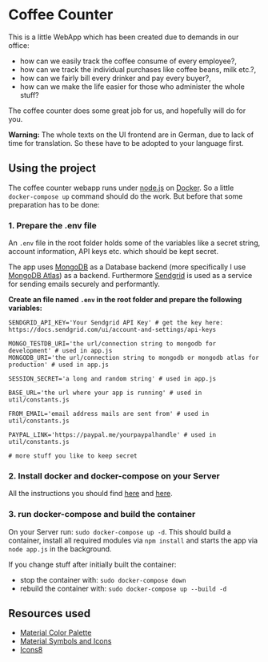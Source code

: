 # Coffee Counter

This is a little WebApp which has been created due to demands in our office:
- how can we easily track the coffee consume of every employee?,
- how can we track the individual purchases like coffee beans, milk etc.?,
- how can we fairly bill every drinker and pay every buyer?,
- how can we make the life easier for those who administer the whole stuff?

The coffee counter does some great job for us, and hopefully will do for you.

**Warning:** The whole texts on the UI frontend are in German, due to lack of time for translation. So these have to be adopted to your language first.

## Using the project

The coffee counter webapp runs under [node.js](https://nodejs.dev/en/) on [Docker](https://www.docker.com/).
So a little `docker-compose up` command should do the work. But before that some preparation has to be done:

### 1. Prepare the .env file

An `.env` file in the root folder holds some of the variables like a secret string, account information, API keys etc. which should be kept secret.

The app uses [MongoDB](https://www.mongodb.com/atlas/database) as a Database backend (more specifically I use [MongoDB Atlas](https://www.mongodb.com/atlas)) as a backend.
Furthermore [Sendgrid](https://sendgrid.com/) is used as a service for sending emails securely and performantly. 

**Create an file named `.env` in the root folder and prepare the following variables:**

```shell
SENDGRID_API_KEY='Your Sendgrid API Key' # get the key here: https://docs.sendgrid.com/ui/account-and-settings/api-keys

MONGO_TESTDB_URI='the url/connection string to mongodb for development' # used in app.js
MONGODB_URI='the url/connection string to mongodb or mongodb atlas for production' # used in app.js

SESSION_SECRET='a long and random string' # used in app.js

BASE_URL='the url where your app is running' # used in util/constants.js

FROM_EMAIL='email address mails are sent from' # used in util/constants.js

PAYPAL_LINK='https://paypal.me/yourpaypalhandle' # used in util/constants.js

# more stuff you like to keep secret
```

### 2. Install docker and docker-compose on your Server

All the instructions you should find [here](https://docs.docker.com/engine/install/) and [here](https://docs.docker.com/compose/install/).

### 3. run docker-compose and build the container

On your Server run: `sudo docker-compose up -d`. This should build a container,
install all required modules via `npm install` and starts the app via `node app.js` in the background.

If you change stuff after initially built the container:
- stop the container with: `sudo docker-compose down`
- rebuild the container with: `sudo docker-compose up --build -d`

## Resources used
- [Material Color Palette](https://material.io/resources/color/#!/?view.left=0&view.right=0&primary.color=1A237E&secondary.color=E91E63) 
- [Material Symbols and Icons](https://fonts.google.com/icons)
- [Icons8](https://icons8.com/icons)